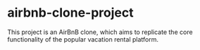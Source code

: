 # airbnb-clone-project
This project is an AirBnB clone, which aims to replicate the core functionality of the popular vacation rental platform.
